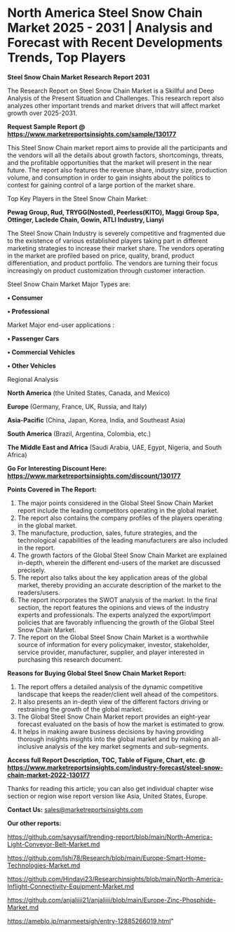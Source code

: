 # North America Steel Snow Chain Market 2025 - 2031 | Analysis and Forecast with Recent Developments Trends, Top Players

<strong>Steel Snow Chain Market Research Report 2031</strong>

The Research Report on Steel Snow Chain Market is a Skillful and Deep Analysis of the Present Situation and Challenges. This research report also analyzes other important trends and market drivers that will affect market growth over 2025-2031.

<strong>Request Sample Report @ <a href=https://www.marketreportsinsights.com/sample/130177>https://www.marketreportsinsights.com/sample/130177</a></strong>

This Steel Snow Chain market report aims to provide all the participants and the vendors will all the details about growth factors, shortcomings, threats, and the profitable opportunities that the market will present in the near future. The report also features the revenue share, industry size, production volume, and consumption in order to gain insights about the politics to contest for gaining control of a large portion of the market share.

Top Key Players in the Steel Snow Chain Market:

<strong>Pewag Group, Rud, TRYGG(Nosted), Peerless(KITO), Maggi Group Spa, Ottinger, Laclede Chain, Gowin, ATLI Industry, Lianyi</strong>

The Steel Snow Chain Industry is severely competitive and fragmented due to the existence of various established players taking part in different marketing strategies to increase their market share. The vendors operating in the market are profiled based on price, quality, brand, product differentiation, and product portfolio. The vendors are turning their focus increasingly on product customization through customer interaction.

Steel Snow Chain Market Major Types are:

<strong>• Consumer

• Professional</strong>

Market Major end-user applications :

<strong>• Passenger Cars

• Commercial Vehicles

• Other Vehicles</strong>

Regional Analysis

</u><strong><b>North America</b></strong> (the United States, Canada, and Mexico)

<strong><b>Europe </b></strong>(Germany, France, UK, Russia, and Italy)

<strong><b>Asia-Pacific</b></strong> (China, Japan, Korea, India, and Southeast Asia)

<strong><b>South America</b></strong> (Brazil, Argentina, Colombia, etc.)

<strong><b>The Middle East and Africa</b></strong> (Saudi Arabia, UAE, Egypt, Nigeria, and South Africa)

<strong>Go For Interesting Discount Here: <a href=https://www.marketreportsinsights.com/discount/130177>https://www.marketreportsinsights.com/discount/130177</a></strong>

<strong>Points Covered in The Report:</strong>
<ol>
  <li>The major points considered in the Global Steel Snow Chain Market report include the leading competitors operating in the global market.</li>
  <li>The report also contains the company profiles of the players operating in the global market.</li>
  <li>The manufacture, production, sales, future strategies, and the technological capabilities of the leading manufacturers are also included in the report.</li>
  <li>The growth factors of the Global Steel Snow Chain Market are explained in-depth, wherein the different end-users of the market are discussed precisely.</li>
  <li>The report also talks about the key application areas of the global market, thereby providing an accurate description of the market to the readers/users.</li>
  <li>The report incorporates the SWOT analysis of the market. In the final section, the report features the opinions and views of the industry experts and professionals. The experts analyzed the export/import policies that are favorably influencing the growth of the Global Steel Snow Chain Market.</li>
  <li>The report on the Global Steel Snow Chain Market is a worthwhile source of information for every policymaker, investor, stakeholder, service provider, manufacturer, supplier, and player interested in purchasing this research document.</li>
</ol>
<strong>Reasons for Buying Global Steel Snow Chain Market Report:</strong>

<ol>
  <li>The report offers a detailed analysis of the dynamic competitive landscape that keeps the reader/client well ahead of the competitors.</li>
  <li>It also presents an in-depth view of the different factors driving or restraining the growth of the global market.</li>
  <li>The Global Steel Snow Chain Market report provides an eight-year forecast evaluated on the basis of how the market is estimated to grow.</li>
  <li>It helps in making aware business decisions by having providing thorough insights insights into the global market and by making an all-inclusive analysis of the key market segments and sub-segments.</li>
</ol>
<strong>Access full Report Description, TOC, Table of Figure, Chart, etc. @ <a href=https://www.marketreportsinsights.com/industry-forecast/steel-snow-chain-market-2022-130177>https://www.marketreportsinsights.com/industry-forecast/steel-snow-chain-market-2022-130177</a></strong>


Thanks for reading this article; you can also get individual chapter wise section or region wise report version like Asia, United States, Europe.

<strong>Contact Us:</strong>
sales@marketreportsinsights.com

<strong>Our other reports:</strong>

<a href=https://github.com/sayysaif/trending-report/blob/main/North-America-Light-Conveyor-Belt-Market.md>https://github.com/sayysaif/trending-report/blob/main/North-America-Light-Conveyor-Belt-Market.md</a>

<a href=https://github.com/Ishi78/Research/blob/main/Europe-Smart-Home-Technologies-Market.md>https://github.com/Ishi78/Research/blob/main/Europe-Smart-Home-Technologies-Market.md</a>

<a href=https://github.com/Hindavi23/Researchinsights/blob/main/North-America-Inflight-Connectivity-Equipment-Market.md>https://github.com/Hindavi23/Researchinsights/blob/main/North-America-Inflight-Connectivity-Equipment-Market.md</a>

<a href=https://github.com/anjaliiii21/anjaliiii/blob/main/Europe-Zinc-Phosphide-Market.md>https://github.com/anjaliiii21/anjaliiii/blob/main/Europe-Zinc-Phosphide-Market.md</a>

<a href=https://ameblo.jp/manmeetsigh/entry-12885266019.html>https://ameblo.jp/manmeetsigh/entry-12885266019.html</a>"
